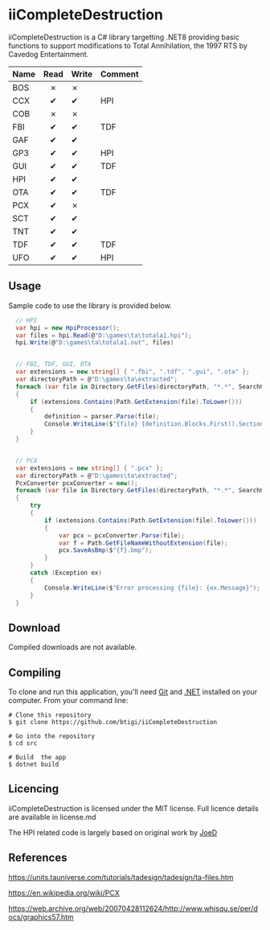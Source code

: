iiCompleteDestruction
=========

iiCompleteDestruction is a C# library targetting .NET8 providing basic functions to support modifications to Total Annihilation, the 1997 RTS by Cavedog Entertainment.

| Name   | Read | Write | Comment
|--------|:----:|-------|--------
| BOS    | ✗   |   ✗   | 
| CCX    | ✔   |   ✔   | HPI
| COB    | ✗   |   ✗   | 
| FBI    | ✔   |   ✔   | TDF
| GAF    | ✔   |   ✔   | 
| GP3    | ✔   |   ✔   | HPI
| GUI    | ✔   |   ✔   | TDF
| HPI    | ✔   |   ✔   | 
| OTA    | ✔   |   ✔   | TDF
| PCX    | ✔   |   ✗   | 
| SCT    | ✔   |   ✔   |
| TNT    | ✔   |   ✔   |
| TDF    | ✔   |   ✔   | TDF
| UFO    | ✔   |   ✔   | HPI

## Usage

Sample code to use the library is provided below.

```csharp
  // HPI
  var hpi = new HpiProcessor();
  var files = hpi.Read(@"D:\games\ta\totala1.hpi");
  hpi.Write(@"D:\games\ta\totala1.out", files)


  // FBI, TDF, GUI, OTA
  var extensions = new string[] { ".fbi", ".tdf", ".gui", ".ota" };
  var directoryPath = @"D:\games\ta\extracted";
  foreach (var file in Directory.GetFiles(directoryPath, "*.*", SearchOption.AllDirectories))
  {
      if (extensions.Contains(Path.GetExtension(file).ToLower()))
      { 
          definition = parser.Parse(file);
          Console.WriteLine($"{file} {definition.Blocks.First().SectionName}");
      }
  }


  // PCX
  var extensions = new string[] { ".pcx" };
  var directoryPath = @"D:\games\ta\extracted";
  PcxConverter pcxConverter = new();
  foreach (var file in Directory.GetFiles(directoryPath, "*.*", SearchOption.AllDirectories))
  {
      try
      {
          if (extensions.Contains(Path.GetExtension(file).ToLower()))
          {
              var pcx = pcxConverter.Parse(file);
              var f = Path.GetFileNameWithoutExtension(file);
              pcx.SaveAsBmp($"{f}.bmp");
          }
      }
      catch (Exception ex)
      {
          Console.WriteLine($"Error processing {file}: {ex.Message}");
      }
  }  
```

## Download

Compiled downloads are not available.

## Compiling

To clone and run this application, you'll need [Git](https://git-scm.com) and [.NET](https://dotnet.microsoft.com/) installed on your computer. From your command line:

```
# Clone this repository
$ git clone https://github.com/btigi/iiCompleteDestruction

# Go into the repository
$ cd src

# Build  the app
$ dotnet build
```

## Licencing

iiCompleteDestruction is licensed under the MIT license. Full licence details are available in license.md

The HPI related code is largely based on original work by [JoeD](https://github.com/joe-d-cws/hpidump)

## References
https://units.tauniverse.com/tutorials/tadesign/tadesign/ta-files.htm

https://en.wikipedia.org/wiki/PCX

https://web.archive.org/web/20070428112624/http://www.whisqu.se/per/docs/graphics57.htm